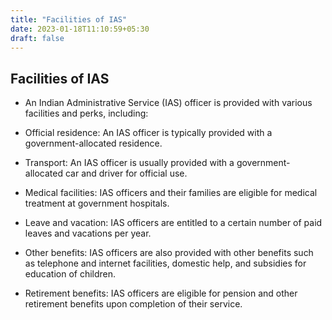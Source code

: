```yaml
---
title: "Facilities of IAS"
date: 2023-01-18T11:10:59+05:30
draft: false
---
```


## Facilities of IAS

- An Indian Administrative Service (IAS) officer is provided with various facilities and perks, including:



- Official residence: An IAS officer is typically provided with a government-allocated residence.



- Transport: An IAS officer is usually provided with a government-allocated car and driver for official use.



- Medical facilities: IAS officers and their families are eligible for medical treatment at government hospitals.



- Leave and vacation: IAS officers are entitled to a certain number of paid leaves and vacations per year.



- Other benefits: IAS officers are also provided with other benefits such as telephone and internet facilities, domestic help, and subsidies for education of children.



- Retirement benefits: IAS officers are eligible for pension and other retirement benefits upon completion of their service.






